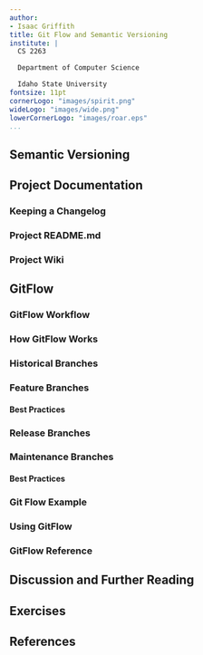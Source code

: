 ```yaml
---
author:
- Isaac Griffith
title: Git Flow and Semantic Versioning
institute: |
  CS 2263

  Department of Computer Science

  Idaho State University
fontsize: 11pt
cornerLogo: "images/spirit.png"
wideLogo: "images/wide.png"
lowerCornerLogo: "images/roar.eps"
...
```


## Semantic Versioning

## Project Documentation

### Keeping a Changelog

### Project README.md

### Project Wiki

## GitFlow

### GitFlow Workflow

### How GitFlow Works

### Historical Branches

### Feature Branches

#### Best Practices

### Release Branches

### Maintenance Branches

#### Best Practices

### Git Flow Example

### Using GitFlow

### GitFlow Reference

## Discussion and Further Reading

## Exercises

## References

